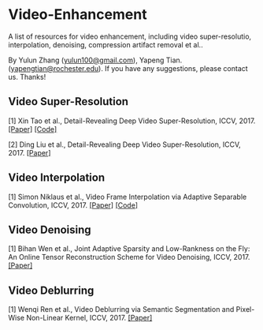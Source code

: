 # Video-Enhancement
A list of resources for video enhancement, including video super-resolutio, interpolation, denoising, compression artifact removal et al..

By Yulun Zhang (yulun100@gmail.com), Yapeng Tian. (yapengtian@rochester.edu). If you have any suggestions, please contact us. Thanks!

## Video Super-Resolution
[1] Xin Tao et al., Detail-Revealing Deep Video Super-Resolution, ICCV, 2017. [[Paper]](https://arxiv.org/abs/1704.02738) [[Code]](https://github.com/jiangsutx/SPMC_VideoSR)

[2] Ding Liu et al., Detail-Revealing Deep Video Super-Resolution, ICCV, 2017. [[Paper]](https://arxiv.org/abs/1704.02738)

## Video Interpolation
[1] Simon Niklaus et al., Video Frame Interpolation via Adaptive Separable Convolution, ICCV, 2017. [[Paper]](http://openaccess.thecvf.com/content_ICCV_2017/papers/Niklaus_Video_Frame_Interpolation_ICCV_2017_paper.pdf) [[Code]](https://github.com/sniklaus/pytorch-sepconv)

## Video Denoising
[1] Bihan Wen et al., Joint Adaptive Sparsity and Low-Rankness on the Fly: An Online Tensor Reconstruction Scheme for Video Denoising, ICCV, 2017. [[Paper]](http://openaccess.thecvf.com/content_ICCV_2017/papers/Wen_Joint_Adaptive_Sparsity_ICCV_2017_paper.pdf)

## Video Deblurring
[1] Wenqi Ren et al., Video Deblurring via Semantic Segmentation and Pixel-Wise Non-Linear Kernel, ICCV, 2017. [[Paper]](http://openaccess.thecvf.com/content_ICCV_2017/papers/Ren_Video_Deblurring_via_ICCV_2017_paper.pdf)
